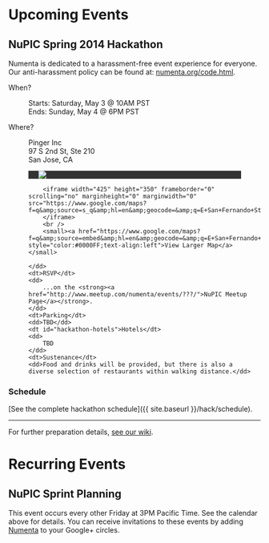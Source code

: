 
# Upcoming Events

## NuPIC Spring 2014 Hackathon

<div class="notice">
    Numenta is dedicated to a harassment-free event experience for everyone. Our anti-harassment policy can be found at: <a href="{{ site.baseurl }}/code.html">numenta.org/code.html</a>.
</div>

<dl class="events">
    <dt>When?</dt>
    <dd>
        <p>Starts: Saturday, May 3 @ 10AM PST<br/>
        Ends: Sunday, May 4 @ 6PM PST</p>
    </dd>
    <dt>Where?</dt>
    <dd>
        <p> 
            Pinger Inc<br/>
            97 S 2nd St, Ste 210<br/>
            San Jose, CA
        </p>
        <div style="background:#333;width:405px;padding-left: 20px">
            <a href="http://www.pinger.com/"><img src="{{ site.baseurl }}/images/pinger_logo.png"/></a>
        </div>

        <iframe width="425" height="350" frameborder="0" scrolling="no" marginheight="0" marginwidth="0" src="https://www.google.com/maps?f=q&amp;source=s_q&amp;hl=en&amp;geocode=&amp;q=E+San+Fernando+St+and+S+Second+St,+San+Jose,+CA&amp;aq=&amp;sll=37.334866,-121.888332&amp;sspn=0.002689,0.002647&amp;ie=UTF8&amp;hq=&amp;hnear=E+San+Fernando+St+%26+S+Second+St,+San+Jose,+Santa+Clara+County,+California+95113&amp;t=m&amp;ll=37.342799,-121.885242&amp;spn=0.023883,0.036478&amp;z=14&amp;iwloc=A&amp;output=embed">
        </iframe>
        <br />
        <small><a href="https://www.google.com/maps?f=q&amp;source=embed&amp;hl=en&amp;geocode=&amp;q=E+San+Fernando+St+and+S+Second+St,+San+Jose,+CA&amp;aq=&amp;sll=37.334866,-121.888332&amp;sspn=0.002689,0.002647&amp;ie=UTF8&amp;hq=&amp;hnear=E+San+Fernando+St+%26+S+Second+St,+San+Jose,+Santa+Clara+County,+California+95113&amp;t=m&amp;ll=37.342799,-121.885242&amp;spn=0.023883,0.036478&amp;z=14&amp;iwloc=A" style="color:#0000FF;text-align:left">View Larger Map</a></small>

    </dd>
    <dt>RSVP</dt>
    <dd>
        ...on the <strong><a href="http://www.meetup.com/numenta/events/???/">NuPIC Meetup Page</a></strong>.
    </dd>
    <dt>Parking</dt>
    <dd>TBD</dd>
    <dt id="hackathon-hotels">Hotels</dt>
    <dd>
        TBD
    </dd>
    <dt>Sustenance</dt>
    <dd>Food and drinks will be provided, but there is also a diverse selection of restaurants within walking distance.</dd>
</dl>

### Schedule

[See the complete hackathon schedule]({{ site.baseurl }}/hack/schedule).

* * * 

For further preparation details, [see our wiki](https://github.com/numenta/nupic/wiki/Getting-Started).

# Recurring Events

## NuPIC Sprint Planning

This event occurs every other Friday at 3PM Pacific Time. See the calendar above for details. You can receive invitations to these events by adding [Numenta](https://plus.google.com/+NumentaOrg/posts) to your Google+ circles.
